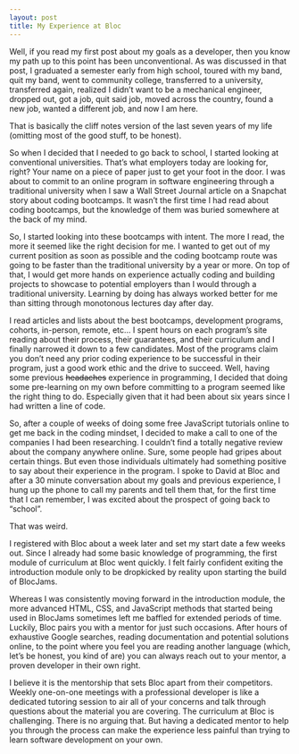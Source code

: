 ```yaml
---
layout: post
title: My Experience at Bloc
---
```


Well, if you read my first post about my goals as a developer, then you know my path up to this point has been unconventional. As was discussed in that post, I graduated a semester early from high school, toured with my band, quit my band, went to community college, transferred to a university, transferred again, realized I didn’t want to be a mechanical engineer, dropped out, got a job, quit said job, moved across the country, found a new job, wanted a different job, and now I am here.

That is basically the cliff notes version of the last seven years of my life (omitting most of the good stuff, to be honest).

So when I decided that I needed to go back to school, I started looking at conventional universities. That’s what employers today are looking for, right? Your name on a piece of paper just to get your foot in the door. I was about to commit to an online program in software engineering through a traditional university when I saw a Wall Street Journal article on a Snapchat story about coding bootcamps. It wasn’t the first time I had read about coding bootcamps, but the knowledge of them was buried somewhere at the back of my mind.

So, I started looking into these bootcamps with intent. The more I read, the more it seemed like the right decision for me. I wanted to get out of my current position as soon as possible and the coding bootcamp route was going to be faster than the traditional university by a year or more. On top of that, I would get more hands on experience actually coding and building projects to showcase to potential employers than I would through a traditional university. Learning by doing has always worked better for me than sitting through monotonous lectures day after day.

I read articles and lists about the best bootcamps, development programs, cohorts, in-person, remote, etc… I spent hours on each program’s site reading about their process, their guarantees, and their curriculum and I finally narrowed it down to a few candidates. Most of the programs claim you don’t need any prior coding experience to be successful in their program, just a good work ethic and the drive to succeed. Well, having some previous ~~headaches~~ experience in programming, I decided that doing some pre-learning on my own before committing to a program seemed like the right thing to do. Especially given that it had been about six years since I had written a line of code.

So, after a couple of weeks of doing some free JavaScript tutorials online to get me back in the coding mindset, I decided to make a call to one of the companies I had been researching. I couldn’t find a totally negative review about the company anywhere online. Sure, some people had gripes about certain things. But even those individuals ultimately had something positive to say about their experience in the program. I spoke to David at Bloc and after a 30 minute conversation about my goals and previous experience, I hung up the phone to call my parents and tell them that, for the first time that I can remember, I was excited about the prospect of going back to “school”.

That was weird.

I registered with Bloc about a week later and set my start date a few weeks out. Since I already had some basic knowledge of programming, the first module of curriculum at Bloc went quickly. I felt fairly confident exiting the introduction module only to be dropkicked by reality upon starting the build of BlocJams.

Whereas I was consistently moving forward in the introduction module, the more advanced HTML, CSS, and JavaScript methods that started being used in BlocJams sometimes left me baffled for extended periods of time. Luckily, Bloc pairs you with a mentor for just such occasions. After hours of exhaustive Google searches, reading documentation and potential solutions online, to the point where you feel you are reading another language (which, let’s be honest, you kind of are) you can always reach out to your mentor, a proven developer in their own right.

I believe it is the mentorship that sets Bloc apart from their competitors. Weekly one-on-one meetings with a professional developer is like a dedicated tutoring session to air all of your concerns and talk through questions about the material you are covering. The curriculum at Bloc is challenging. There is no arguing that. But having a dedicated mentor to help you through the process can make the experience less painful than trying to learn software development on your own.
